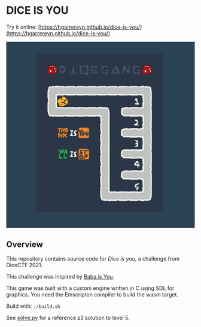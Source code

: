 # DICE IS YOU

Try it online: [https://hgarrereyn.github.io/dice-is-you/](https://hgarrereyn.github.io/dice-is-you/)

![dice.gif](./dice.gif)

## Overview

This repository contains source code for *Dice is you*, a challenge from DiceCTF 2021.

This challenge was inspired by [Baba is You](https://hempuli.com/baba/).

This game was built with a custom engine written in C using SDL for graphics. You need the Emscripten compiler to build the wasm target.

Build with: `./build.sh`

See [solve.py](./solve.py) for a reference z3 solution to level 5.

